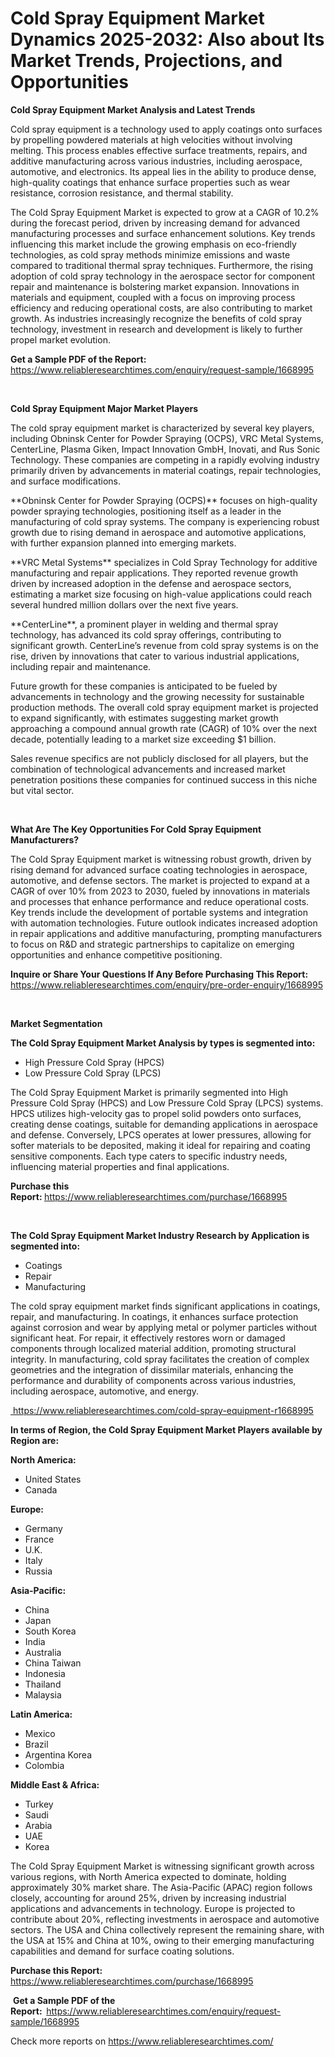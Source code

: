 <p><h1>Cold Spray Equipment Market Dynamics 2025-2032: Also about Its Market Trends, Projections, and Opportunities</h1></p><p><strong>Cold Spray Equipment Market Analysis and Latest Trends</strong></p>
<p><p>Cold spray equipment is a technology used to apply coatings onto surfaces by propelling powdered materials at high velocities without involving melting. This process enables effective surface treatments, repairs, and additive manufacturing across various industries, including aerospace, automotive, and electronics. Its appeal lies in the ability to produce dense, high-quality coatings that enhance surface properties such as wear resistance, corrosion resistance, and thermal stability.</p><p>The Cold Spray Equipment Market is expected to grow at a CAGR of 10.2% during the forecast period, driven by increasing demand for advanced manufacturing processes and surface enhancement solutions. Key trends influencing this market include the growing emphasis on eco-friendly technologies, as cold spray methods minimize emissions and waste compared to traditional thermal spray techniques. Furthermore, the rising adoption of cold spray technology in the aerospace sector for component repair and maintenance is bolstering market expansion. Innovations in materials and equipment, coupled with a focus on improving process efficiency and reducing operational costs, are also contributing to market growth. As industries increasingly recognize the benefits of cold spray technology, investment in research and development is likely to further propel market evolution.</p></p>
<p><strong>Get a Sample PDF of the Report:&nbsp;</strong> <a href="https://www.reliableresearchtimes.com/enquiry/request-sample/1668995?utm_campaign=2204&utm_medium=2&utm_source=Github&utm_content=ia&utm_term=08042025&utm_id=cold-spray-equipment">https://www.reliableresearchtimes.com/enquiry/request-sample/1668995</a></p>
<p>&nbsp;</p>
<p><strong>Cold Spray Equipment Major Market Players</strong></p>
<p><p>The cold spray equipment market is characterized by several key players, including Obninsk Center for Powder Spraying (OCPS), VRC Metal Systems, CenterLine, Plasma Giken, Impact Innovation GmbH, Inovati, and Rus Sonic Technology. These companies are competing in a rapidly evolving industry primarily driven by advancements in material coatings, repair technologies, and surface modifications. </p><p>**Obninsk Center for Powder Spraying (OCPS)** focuses on high-quality powder spraying technologies, positioning itself as a leader in the manufacturing of cold spray systems. The company is experiencing robust growth due to rising demand in aerospace and automotive applications, with further expansion planned into emerging markets.</p><p>**VRC Metal Systems** specializes in Cold Spray Technology for additive manufacturing and repair applications. They reported revenue growth driven by increased adoption in the defense and aerospace sectors, estimating a market size focusing on high-value applications could reach several hundred million dollars over the next five years.</p><p>**CenterLine**, a prominent player in welding and thermal spray technology, has advanced its cold spray offerings, contributing to significant growth. CenterLine’s revenue from cold spray systems is on the rise, driven by innovations that cater to various industrial applications, including repair and maintenance.</p><p>Future growth for these companies is anticipated to be fueled by advancements in technology and the growing necessity for sustainable production methods. The overall cold spray equipment market is projected to expand significantly, with estimates suggesting market growth approaching a compound annual growth rate (CAGR) of 10% over the next decade, potentially leading to a market size exceeding $1 billion.</p><p>Sales revenue specifics are not publicly disclosed for all players, but the combination of technological advancements and increased market penetration positions these companies for continued success in this niche but vital sector.</p></p>
<p>&nbsp;</p>
<p><strong>What Are The Key Opportunities For Cold Spray Equipment Manufacturers?</strong></p>
<p><p>The Cold Spray Equipment market is witnessing robust growth, driven by rising demand for advanced surface coating technologies in aerospace, automotive, and defense sectors. The market is projected to expand at a CAGR of over 10% from 2023 to 2030, fueled by innovations in materials and processes that enhance performance and reduce operational costs. Key trends include the development of portable systems and integration with automation technologies. Future outlook indicates increased adoption in repair applications and additive manufacturing, prompting manufacturers to focus on R&D and strategic partnerships to capitalize on emerging opportunities and enhance competitive positioning.</p></p>
<p><strong>Inquire or Share Your Questions If Any Before Purchasing This Report:</strong> <a href="https://www.reliableresearchtimes.com/enquiry/pre-order-enquiry/1668995?utm_campaign=2204&utm_medium=2&utm_source=Github&utm_content=ia&utm_term=08042025&utm_id=cold-spray-equipment">https://www.reliableresearchtimes.com/enquiry/pre-order-enquiry/1668995</a></p>
<p>&nbsp;</p>
<p><strong>Market Segmentation</strong></p>
<p><strong>The Cold Spray Equipment Market Analysis by types is segmented into:</strong></p>
<p><ul><li>High Pressure Cold Spray (HPCS)</li><li>Low Pressure Cold Spray (LPCS)</li></ul></p>
<p><p>The Cold Spray Equipment Market is primarily segmented into High Pressure Cold Spray (HPCS) and Low Pressure Cold Spray (LPCS) systems. HPCS utilizes high-velocity gas to propel solid powders onto surfaces, creating dense coatings, suitable for demanding applications in aerospace and defense. Conversely, LPCS operates at lower pressures, allowing for softer materials to be deposited, making it ideal for repairing and coating sensitive components. Each type caters to specific industry needs, influencing material properties and final applications.</p></p>
<p><strong>Purchase this Report:&nbsp;</strong><a href="https://www.reliableresearchtimes.com/purchase/1668995?utm_campaign=2204&utm_medium=2&utm_source=Github&utm_content=ia&utm_term=08042025&utm_id=cold-spray-equipment">https://www.reliableresearchtimes.com/purchase/1668995</a></p>
<p>&nbsp;</p>
<p><strong>The Cold Spray Equipment Market Industry Research by Application is segmented into:</strong></p>
<p><ul><li>Coatings</li><li>Repair</li><li>Manufacturing</li></ul></p>
<p><p>The cold spray equipment market finds significant applications in coatings, repair, and manufacturing. In coatings, it enhances surface protection against corrosion and wear by applying metal or polymer particles without significant heat. For repair, it effectively restores worn or damaged components through localized material addition, promoting structural integrity. In manufacturing, cold spray facilitates the creation of complex geometries and the integration of dissimilar materials, enhancing the performance and durability of components across various industries, including aerospace, automotive, and energy.</p></p>
<p><a href="https://www.reliableresearchtimes.com/cold-spray-equipment-r1668995?utm_campaign=2204&utm_medium=2&utm_source=Github&utm_content=ia&utm_term=08042025&utm_id=cold-spray-equipment">&nbsp;https://www.reliableresearchtimes.com/cold-spray-equipment-r1668995</a></p>
<p><strong>In terms of Region, the Cold Spray Equipment Market Players available by Region are:</strong></p>
<p>
    <p> <strong> North America: </strong>
        <ul>
            <li>United States</li>
            <li>Canada</li>
        </ul>
        </p> 
    <p> <strong> Europe: </strong>
        <ul>
            <li>Germany</li>
            <li>France</li>
            <li>U.K.</li>
            <li>Italy</li>
            <li>Russia</li>
        </ul>
        </p> 
    <p> <strong> Asia-Pacific: </strong>
        <ul>
            <li>China</li>
            <li>Japan</li>
            <li>South Korea</li>
            <li>India</li>
            <li>Australia</li>
            <li>China Taiwan</li>
            <li>Indonesia</li>
            <li>Thailand</li>
            <li>Malaysia</li>
        </ul>
        </p> 
    <p> <strong> Latin America: </strong>
        <ul>
            <li>Mexico</li>
            <li>Brazil</li>
            <li>Argentina Korea</li>
            <li>Colombia</li>
        </ul>
        </p> 
    <p> <strong> Middle East & Africa: </strong>
        <ul>
            <li>Turkey</li>
            <li>Saudi</li>
            <li>Arabia</li>
            <li>UAE</li>
            <li>Korea</li>
        </ul>
    </p>
    </p>
<p><p>The Cold Spray Equipment Market is witnessing significant growth across various regions, with North America expected to dominate, holding approximately 30% market share. The Asia-Pacific (APAC) region follows closely, accounting for around 25%, driven by increasing industrial applications and advancements in technology. Europe is projected to contribute about 20%, reflecting investments in aerospace and automotive sectors. The USA and China collectively represent the remaining share, with the USA at 15% and China at 10%, owing to their emerging manufacturing capabilities and demand for surface coating solutions.</p></p>
<p><strong>Purchase this Report: </strong><a href="https://www.reliableresearchtimes.com/purchase/1668995?utm_campaign=2204&utm_medium=2&utm_source=Github&utm_content=ia&utm_term=08042025&utm_id=cold-spray-equipment">https://www.reliableresearchtimes.com/purchase/1668995</a></p>
<p>&nbsp;<strong>Get a Sample PDF of the Report:&nbsp;&nbsp;</strong><a href="https://www.reliableresearchtimes.com/enquiry/request-sample/1668995?utm_campaign=2204&utm_medium=2&utm_source=Github&utm_content=ia&utm_term=08042025&utm_id=cold-spray-equipment">https://www.reliableresearchtimes.com/enquiry/request-sample/1668995</a></p>
<p><strong></strong></p>
<p>Check more reports on <a href="https://www.reliableresearchtimes.com/?utm_campaign=2204&utm_medium=2&utm_source=Github&utm_content=ia&utm_term=08042025&utm_id=cold-spray-equipment">https://www.reliableresearchtimes.com/</a></p>